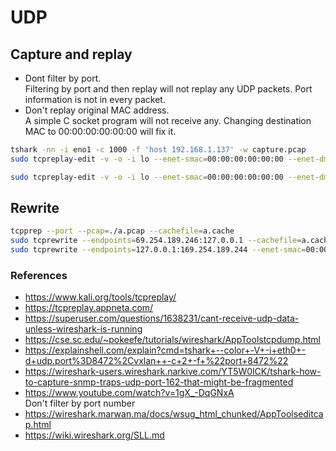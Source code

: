 # UDP



## Capture and replay
* Dont filter by port. <br>
Filtering by port and then replay will not replay any UDP packets. Port information is not in every packet.
* Don't replay original MAC address. <br>
A simple C socket program will not receive any. Changing destination MAC to 00:00:00:00:00:00 will fix it.
```bash
tshark -nn -i eno1 -c 1000 -f 'host 192.168.1.137' -w capture.pcap
sudo tcpreplay-edit -v -o -i lo --enet-smac=00:00:00:00:00:00 --enet-dmac=00:00:00:00:00:00 capture.pcap

sudo tcpreplay-edit -v -o -i lo --enet-smac=00:00:00:00:00:00 --enet-dmac=00:00:00:00:00:00 --srcipmap=169.254.189.244:192.168.1.6 --dstipmap=169.254.189.246:127.0.0.1 ~/Downloads/OS1_128/20230830_1120_OS-1-128_122325000148.pcap

```

## Rewrite
```bash
tcpprep --port --pcap=./a.pcap --cachefile=a.cache
sudo tcprewrite --endpoints=69.254.189.246:127.0.0.1 --cachefile=a.cache  --infile=a.pcap --outfile=b.pcap
sudo tcprewrite --endpoints=127.0.0.1:169.254.189.244 --enet-smac=00:00:00:00:00:00 --enet-dmac=00:00:00:00:00:00 --cachefile=a.cache  --infile=a.pcap --outfile=b.pcap

```


### References
* https://www.kali.org/tools/tcpreplay/
* https://tcpreplay.appneta.com/
* https://superuser.com/questions/1638231/cant-receive-udp-data-unless-wireshark-is-running
* https://cse.sc.edu/~pokeefe/tutorials/wireshark/AppToolstcpdump.html
* https://explainshell.com/explain?cmd=tshark+--color+-V+-i+eth0+-d+udp.port%3D8472%2Cvxlan++-c+2+-f+%22port+8472%22
* https://wireshark-users.wireshark.narkive.com/YT5W0lCK/tshark-how-to-capture-snmp-traps-udp-port-162-that-might-be-fragmented
* https://www.youtube.com/watch?v=1gX_-DqGNxA<br>Don't filter by port number
* https://wireshark.marwan.ma/docs/wsug_html_chunked/AppToolseditcap.html
* https://wiki.wireshark.org/SLL.md